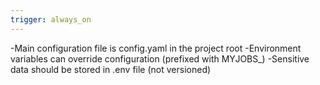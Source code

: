 ```yaml
---
trigger: always_on
---
```


-Main configuration file is config.yaml in the project root
-Environment variables can override configuration (prefixed with MYJOBS_)
-Sensitive data should be stored in .env file (not versioned)